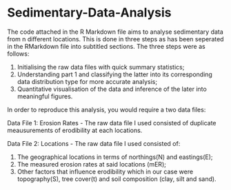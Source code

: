 # Sedimentary-Data-Analysis
The code attached in the R Markdown file aims to analyse sedimentary data from n different locations. This is done in three steps as has been seperated in the RMarkdown file into subtitled sections. The three steps were as follows:

1. Initialising the raw data files with quick summary statistics;
2. Understanding part 1 and classifying the latter into its corresponding data distribution type for more accurate analysis;
3. Quantitative visualisation of the data and inference of the later into meaningful figures.

In order to reproduce this analysis, you would require a two data files:

Data File 1: Erosion Rates -
The raw data file I used consisted of duplicate meausurements of erodibility at each locations.

Data File 2: Locations - 
The raw data file I used consisted of: 
1. The geographical locations in terms of northings(N) and eastings(E);
2. The measured erosion rates at said locations (mER);
3. Other factors that influence erodibility which in our case were topography(S), tree cover(t) and soil composition (clay, silt and sand).

